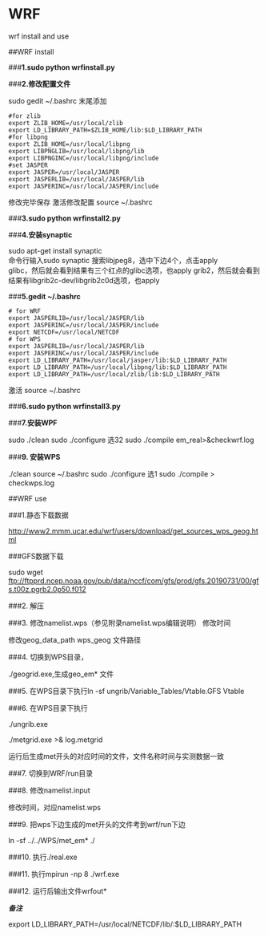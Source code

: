 # WRF

wrf install and use

##WRF install 


###**1.sudo python wrfinstall.py**

###**2.修改配置文件**

sudo gedit ~/.bashrc
末尾添加

    #for zlib
    export ZLIB_HOME=/usr/local/zlib
    export LD_LIBRARY_PATH=$ZLIB_HOME/lib:$LD_LIBRARY_PATH
    #for libpng
    export ZLIB_HOME=/usr/local/libpng
    export LIBPNGLIB=/usr/local/libpng/lib
    export LIBPNGINC=/usr/local/libpng/include
    #set JASPER
    export JASPER=/usr/local/JASPER
    export JASPERLIB=/usr/local/JASPER/lib
    export JASPERINC=/usr/local/JASPER/include

修改完毕保存
激活修改配置
source ~/.bashrc

###**3.sudo python wrfinstall2.py**

###**4.安装synaptic**

sudo apt-get install synaptic	
命令行输入sudo synaptic
搜索libjpeg8，选中下边4个，点击apply	
glibc，然后就会看到结果有三个红点的glibc选项，也apply
grib2，然后就会看到结果有libgrib2c-dev/libgrib2c0d选项，也apply

###**5.gedit ~/.bashrc**

    # for WRF
    export JASPERLIB=/usr/local/JASPER/lib
    export JASPERINC=/usr/local/JASPER/include
    export NETCDF=/usr/local/NETCDF
    # for WPS
    export JASPERLIB=/usr/local/JASPER/lib
    export JASPERINC=/usr/local/JASPER/include
    export LD_LIBRARY_PATH=/usr/local/jasper/lib:$LD_LIBRARY_PATH
    export LD_LIBRARY_PATH=/usr/local/libpng/lib:$LD_LIBRARY_PATH
    export LD_LIBRARY_PATH=/usr/local/zlib/lib:$LD_LIBRARY_PATH
    
激活
source ~/.bashrc

###**6.sudo python wrfinstall3.py**

###**7.安装WPF**

sudo ./clean 
sudo ./configure 
选32
sudo ./compile em_real>&checkwrf.log

###**9. 安装WPS**

./clean 
source ~/.bashrc
sudo ./configure 
选1
sudo ./compile > checkwps.log

##WRF use

###1.静态下载数据

http://www2.mmm.ucar.edu/wrf/users/download/get_sources_wps_geog.html

###GFS数据下载

sudo wget ftp://ftpprd.ncep.noaa.gov/pub/data/nccf/com/gfs/prod/gfs.20190731/00/gfs.t00z.pgrb2.0p50.f012

###2. 解压

###3. 修改namelist.wps（参见附录namelist.wps编辑说明） 
修改时间


修改geog_data_path wps_geog 文件路径

###4. 切换到WPS目录，

./geogrid.exe,生成geo_em* 文件

###5. 在WPS目录下执行ln -sf ungrib/Variable_Tables/Vtable.GFS Vtable

###6. 在WPS目录下执行

./ungrib.exe

./metgrid.exe >& log.metgrid

运行后生成met开头的对应时间的文件，文件名称时间与实测数据一致

###7. 切换到WRF/run目录

###8. 修改namelist.input 

修改时间，对应namelist.wps

###9. 把wps下边生成的met开头的文件考到wrf/run下边

ln -sf  ../../WPS/met_em* ./

###10. 执行./real.exe  

###11. 执行mpirun -np 8 ./wrf.exe

###12. 运行后输出文件wrfout*


***备注***

export LD_LIBRARY_PATH=/usr/local/NETCDF/lib/:$LD_LIBRARY_PATH
